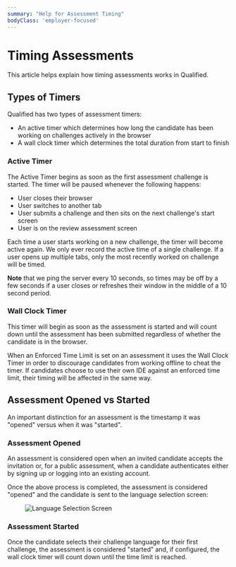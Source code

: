 ```yaml
---
summary: "Help for Assessment Timing"
bodyClass: 'employer-focused'
---
```


# Timing Assessments

This article helps explain how timing assessments works in Qualified.

## Types of Timers

Qualified has two types of assessment timers:

- An active timer which determines how long the candidate has been working on challenges actively in the browser
- A wall clock timer which determines the total duration from start to finish

### Active Timer

The Active Timer begins as soon as the first assessment challenge is started. The timer will be paused whenever the following happens:

- User closes their browser
- User switches to another tab
- User submits a challenge and then sits on the next challenge's start screen
- User is on the review assessment screen

Each time a user starts working on a new challenge, the timer will become active again. We only ever record the active time of a single challenge. If a user opens up multiple tabs, only the most recently worked on challenge will be timed.  

**Note** that we ping the server every 10 seconds, so times may be off by a few seconds if a user closes or refreshes their window in the middle of a 10 second period.

### Wall Clock Timer

This timer will begin as soon as the assessment is started and will count down until the assessment has been submitted regardless of whether the candidate is in the browser.

When an Enforced Time Limit is set on an assessment it uses the Wall Clock Timer in order to discourage candidates from working offline to cheat the timer. If candidates choose to use their own IDE against an enforced time limit, their timing will be affected in the same way.

## Assessment Opened vs Started

An important distinction for an assessment is the timestamp it was "opened" versus when it was "started".

### Assessment Opened

An assessment is considered open when an invited candidate accepts the invitation or, for a public assessment, when a candidate authenticates either by signing up or logging into an existing account.

Once the above process is completed, the assessment is considered "opened" and the candidate is sent to the language selection screen:

<figure>

![Language Selection Screen](/images/assess/language-selector.png)

</figure>

### Assessment Started

Once the candidate selects their challenge language for their first challenge, the assessment is considered "started" and, if configured, the wall clock timer will count down until the time limit is reached.
